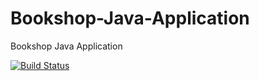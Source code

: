# Bookshop-Java-Application
Bookshop Java Application

[![Build Status](https://travis-ci.com/siddubb/Bookshop-Java-Application.svg?token=RLELX5m9XtGxLBzReeZQ&branch=master)](https://travis-ci.com/siddubb/Bookshop-Java-Application)
